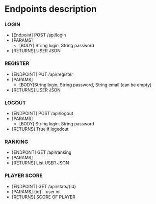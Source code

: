 # Endpoints description

### LOGIN
* [Endpoint] POST /api/login
* [PARAMS] 
    - [BODY] String login, String password
* [RETURNS] USER JSON

### REGISTER
* [ENDPOINT] PUT /api/register
* [PARAMS] 
    - [BODY]String login, String password, String email (can be empty)
* [RETURNS] USER JSON

### LOGOUT
* [ENDPOINT] POST /api/logout
* [PARAMS]
     - [BODY] String login, String password
* [RETURNS] True if logedout

### RANKING
* [ENDPONT] GET /api/ranking
* [PARAMS]
* [RETURNS] List USER JSON

### PLAYER SCORE
* [ENDPOINT] GET /api/stats/{id}
* [PARAMS] {id} - user id
* [RETURNS] SCORE OF PLAYER
